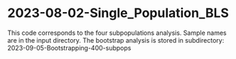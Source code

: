 # 2023-08-02-Single_Population_BLS
This code corresponds to the four subpopulations analysis. 
Sample names are in the input directory. 
The bootstrap analysis is stored in subdirectory: 2023-09-05-Bootstrapping-400-subpops

